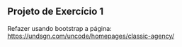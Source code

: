 ## Projeto de Exercício 1

Refazer usando bootstrap a página:
https://undsgn.com/uncode/homepages/classic-agency/